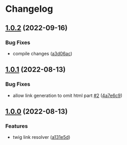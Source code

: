 # Changelog

## [1.0.2](https://github.com/Chaxwell/vscode-extension-twigLinkResolver/compare/1.0.1...v1.0.2) (2022-09-16)


### Bug Fixes

* compile changes ([a3d06ac](https://github.com/Chaxwell/vscode-extension-twigLinkResolver/commit/a3d06ac09b9337ed012b05db8a6f99ad9fbb516f))

## [1.0.1](https://github.com/Chaxwell/vscode-extension-twigLinkResolver/compare/1.0.0...1.0.1) (2022-08-13)


### Bug Fixes

* allow link generation to omit html part [#2](https://github.com/Chaxwell/vscode-extension-twigLinkResolver/issues/2) ([4a7e6c9](https://github.com/Chaxwell/vscode-extension-twigLinkResolver/commit/4a7e6c91c0e53a71c941201737e02ef566e39456))


## [1.0.0](https://github.com/Chaxwell/vscode-extension-twigLinkResolver/compare/782590b...1.0.0) (2022-08-13)


### Features

* twig link resolver ([a131e5d](https://github.com/Chaxwell/vscode-extension-twigLinkResolver/commit/a131e5d32e7b7c9ea6923b995c0932de7580b906))
